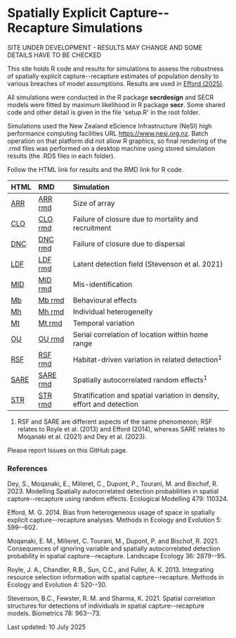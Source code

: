 # Spatially Explicit Capture--Recapture Simulations

SITE UNDER DEVELOPMENT - RESULTS MAY CHANGE AND SOME DETAILS HAVE TO BE CHECKED

This site holds R code and results for simulations to assess the robustness of spatially explicit capture--recapture estimates of population density to various breaches of model assumptions. Results are used in [Efford (2025)](https://murrayefford.github.io/SECRbook/).

All simulations were conducted in the R package **secrdesign** and SECR models were fitted by maximum likelihood in R package **secr**. Some shared code and other detail is given in the file 'setup.R' in the root folder.

Simulations used the New Zealand eScience Infrastructure (NeSI) high performance computing facilities URL https://www.nesi.org.nz. Batch operation on that platform did not allow R graphics, so final rendering of the .rmd files was performed on a desktop machine using stored simulation results (the .RDS files in each folder).

Follow the HTML link for results and the RMD link for R code.

| HTML | RMD | Simulation| 
|:-|:--|:--------------------|
| [ARR]  | [ARR rmd]  | Size of array |
| [CLO]  | [CLO rmd]  | Failure of closure due to mortality and recruitment |
| [DNC]  | [DNC rmd]  | Failure of closure due to dispersal |
| [LDF]  | [LDF rmd]  | Latent detection field (Stevenson et al. 2021) |
| [MID]  | [MID rmd]  | Mis-identification |
| [Mb]   | [Mb rmd]   | Behavioural effects |
| [Mh]   | [Mh rmd]   | Individual heterogeneity |
| [Mt]   | [Mt rmd]   | Temporal variation |
| [OU]   | [OU rmd]   | Serial correlation of location within home range |
| [RSF]  | [RSF rmd]  | Habitat-driven variation in related detection<sup>1</sup> |
| [SARE] | [SARE rmd] | Spatially autocorrelated random effects<sup>1</sup> |
| [STR]  | [STR rmd]  | Stratification and spatial variation in density, effort and detection |

1. RSF and SARE are different aspects of the same phenomenon; RSF relates to Royle et al. (2013) and Efford (2014), whereas SARE relates to Moqanaki et al. (2021) and Dey et al. (2023).

Please report Issues on this GitHub page. 

### References

Dey, S., Moqanaki, E., Milleret, C., Dupont, P., Tourani, M. and Bischof, R. 2023. Modelling Spatially autocorrelated detection probabilities in spatial capture--recapture using random effects. Ecological Modelling 479: 110324.

Efford, M. G. 2014. Bias from heterogeneous usage of space in spatially explicit capture--recapture analyses. Methods in Ecology and Evolution 5: 599--602.

Moqanaki, E. M., Milleret, C. Tourani, M., Dupont, P. and Bischof, R. 2021. Consequences of ignoring variable and spatially autocorrelated detection probability in spatial capture--recapture. Landscape Ecology 36: 2879--95. 

Royle, J. A., Chandler, R.B., Sun, C.C., and Fuller, A. K. 2013. Integrating resource selection information with spatial capture--recapture. Methods in Ecology and Evolution 4: 520--30.

Stevenson, B.C., Fewster, R. M. and Sharma, K. 2021. Spatial correlation structures for detections of individuals in spatial capture--recapture models. Biometrics 78: 963--73.

Last updated: 10 July 2025

[ARR]: https://htmlpreview.github.io/?https://github.com/MurrayEfford/secr-simulations/blob/main/ARR/secr-simulations-ARR.html
[CLO]: https://htmlpreview.github.io/?https://github.com/MurrayEfford/secr-simulations/blob/main/CLO/secr-simulations-CLO.html
[DNC]: https://htmlpreview.github.io/?https://github.com/MurrayEfford/secr-simulations/blob/main/DNC/secr-simulations-DNC.html
[LDF]: https://htmlpreview.github.io/?https://github.com/MurrayEfford/secr-simulations/blob/main/LDF/secr-simulations-LDF.html
[MID]: https://htmlpreview.github.io/?https://github.com/MurrayEfford/secr-simulations/blob/main/MID/secr-simulations-MID.html
[Mb]: https://htmlpreview.github.io/?https://github.com/MurrayEfford/secr-simulations/blob/main/Mb/secr-simulations-Mb.html
[Mh]: https://htmlpreview.github.io/?https://github.com/MurrayEfford/secr-simulations/blob/main/Mh/secr-simulations-Mh.html
[Mt]: https://htmlpreview.github.io/?https://github.com/MurrayEfford/secr-simulations/blob/main/Mt/secr-simulations-Mt.html
[OU]: https://htmlpreview.github.io/?https://github.com/MurrayEfford/secr-simulations/blob/main/OU/secr-simulations-OU.html
[RSF]: https://htmlpreview.github.io/?https://github.com/MurrayEfford/secr-simulations/blob/main/RSF/secr-simulations-RSF.html
[SARE]: https://htmlpreview.github.io/?https://github.com/MurrayEfford/secr-simulations/blob/main/SARE/secr-simulations-SARE.html
[STR]: https://htmlpreview.github.io/?https://github.com/MurrayEfford/secr-simulations/blob/main/STR/secr-simulations-STR.html

[ARR rmd]: SARE/secr-simulations-ARR.rmd
[CLO rmd]: CLO/secr-simulations-CLO.rmd
[DNC rmd]: DNC/secr-simulations-DNC.rmd
[LDF rmd]: LDF/secr-simulations-LDF.rmd
[MID rmd]: DNC/secr-simulations-MID.rmd
[Mb rmd]: Mb/secr-simulations-Mb.rmd
[Mh rmd]: Mh/secr-simulations-Mh.rmd
[Mt rmd]: Mt/secr-simulations-Mt.rmd
[OU rmd]: OU/secr-simulations-OU.rmd
[RSF rmd]: RSF/secr-simulations-RSF.rmd
[SARE rmd]: SARE/secr-simulations-SARE.rmd
[STR rmd]: STR/secr-simulations-STR.rmd

